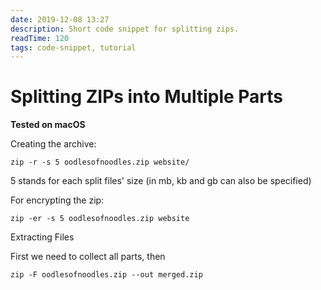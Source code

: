 ```yaml
---
date: 2019-12-08 13:27
description: Short code snippet for splitting zips.
readTime: 120
tags: code-snippet, tutorial
---
```


# Splitting ZIPs into Multiple Parts

**Tested on macOS**

Creating the archive:

```Termcap
zip -r -s 5 oodlesofnoodles.zip website/
```

5 stands for each split files' size (in mb, kb and gb can also be specified)

For encrypting the zip:

```Termcap
zip -er -s 5 oodlesofnoodles.zip website
```

Extracting Files

First we need to collect all parts, then

```Termcap
zip -F oodlesofnoodles.zip --out merged.zip
```
